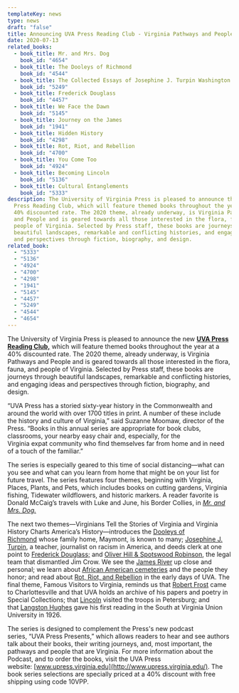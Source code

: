 ```yaml
---
templateKey: news
type: news
draft: "false"
title: Announcing UVA Press Reading Club - Virginia Pathways and People
date: 2020-07-13
related_books:
  - book_title: Mr. and Mrs. Dog
    book_id: "4654"
  - book_title: The Dooleys of Richmond
    book_id: "4544"
  - book_title: The Collected Essays of Josephine J. Turpin Washington
    book_id: "5249"
  - book_title: Frederick Douglass
    book_id: "4457"
  - book_title: We Face the Dawn
    book_id: "5145"
  - book_title: Journey on the James
    book_id: "1941"
  - book_title: Hidden History
    book_id: "4298"
  - book_title: Rot, Riot, and Rebellion
    book_id: "4700"
  - book_title: You Come Too
    book_id: "4924"
  - book_title: Becoming Lincoln
    book_id: "5136"
  - book_title: Cultural Entanglements
    book_id: "5333"
description: The University of Virginia Press is pleased to announce the new UVA
  Press Reading Club, which will feature themed books throughout the year at a
  40% discounted rate. The 2020 theme, already underway, is Virginia Pathways
  and People and is geared towards all those interested in the flora, fauna, and
  people of Virginia. Selected by Press staff, these books are journeys through
  beautiful landscapes, remarkable and conflicting histories, and engaging ideas
  and perspectives through fiction, biography, and design.
related_book:
  - "5333"
  - "5136"
  - "4924"
  - "4700"
  - "4298"
  - "1941"
  - "5145"
  - "4457"
  - "5249"
  - "4544"
  - "4654"
---
```

The University of Virginia Press is pleased to announce the new **[UVA Press Reading Club,](https://www.upress.virginia.edu/readingclub)** which will feature themed books throughout the year at a 40% discounted rate. The 2020 theme, already underway, is Virginia Pathways and People and is geared towards all those interested in the flora, fauna, and people of Virginia. Selected by Press staff, these books are journeys through beautiful landscapes, remarkable and conflicting histories, and engaging ideas and perspectives through fiction, biography, and design.

“UVA Press has a storied sixty-year history in the Commonwealth and around the world with over 1700 titles in print. A number of these include the history and culture of Virginia,” said Suzanne Moomaw, director of the Press. “Books in this annual series are appropriate for book clubs, classrooms, your nearby easy chair and, especially, for the Virginia expat community who find themselves far from home and in need of a touch of the familiar.”

The series is especially geared to this time of social distancing—what can you see and what can you learn from home that might be on your list for future travel. The series features four themes, beginning with Virginia, Places, Plants, and Pets, which includes books on cutting gardens, Virginia fishing, Tidewater wildflowers, and historic markers. A reader favorite is Donald McCaig’s travels with Luke and June, his Border Collies, in *[Mr. and Mrs. Dog.](https://www.upress.virginia.edu/title/4654)*

The next two themes—Virginians Tell the Stories of Virginia and Virginia History Charts America’s History—introduces the [Dooleys of Richmond](https://www.upress.virginia.edu/title/4544) whose family home, Maymont, is known to many; [Josephine J. Turpin,](https://www.upress.virginia.edu/title/5249) a teacher, journalist on racism in America, and deeds clerk at one point to [Frederick Douglass;](https://www.upress.virginia.edu/title/4457) and [Oliver Hill & Spotswood Robinson,](https://www.upress.virginia.edu/title/5145) the legal team that dismantled Jim Crow. We see the [James River](https://www.upress.virginia.edu/title/1941) up close and personal; we learn about [African American cemeteries](https://www.upress.virginia.edu/title/4298) and the people they honor; and read about [Rot, Riot, and Rebellion](https://www.upress.virginia.edu/title/4700) in the early days of UVA. The final theme, Famous Visitors to Virginia, reminds us that [Robert Frost](https://www.upress.virginia.edu/title/4924) came to Charlottesville and that UVA holds an archive of his papers and poetry in Special Collections; that [Lincoln](https://www.upress.virginia.edu/title/5136) visited the troops in Petersburg; and that [Langston Hughes](https://www.upress.virginia.edu/title/5333) gave his first reading in the South at Virginia Union University in 1926.

The series is designed to complement the Press's new podcast series, “UVA Press Presents,” which allows readers to hear and see authors talk about their books, their writing journeys, and, most important, the pathways and people that are Virginia. For more information about the Podcast, and to order the books, visit the UVA Press website: [www.upress.virginia.edu](http://www.upress.virginia.edu/). The book series selections are specially priced at a 40% discount with free shipping using code 10VPP.